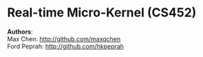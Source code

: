 Real-time Micro-Kernel (CS452)
==============================

**Authors**:  
Max Chen: http://github.com/maxqchen  
Ford Peprah: http://github.com/hkpeprah

